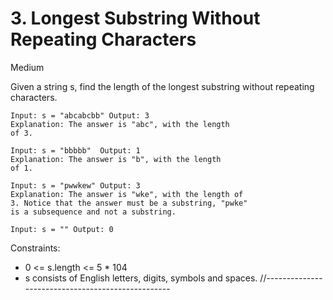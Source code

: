 # 3. Longest Substring Without Repeating Characters
Medium

Given a string s, find the length of the longest 
substring without repeating characters.
``` Example 1:
Input: s = "abcabcbb" Output: 3
Explanation: The answer is "abc", with the length 
of 3.
```
``` Example 2:
Input: s = "bbbbb"  Output: 1
Explanation: The answer is "b", with the length 
of 1.
```
``` Example 3:
Input: s = "pwwkew" Output: 3
Explanation: The answer is "wke", with the length of
3. Notice that the answer must be a substring, "pwke" 
is a subsequence and not a substring.
```
``` Example 4:
Input: s = "" Output: 0
```
Constraints:
* 0 <= s.length <= 5 * 104
* s consists of English letters, digits, symbols 
and spaces.
//--------------------------------------------------